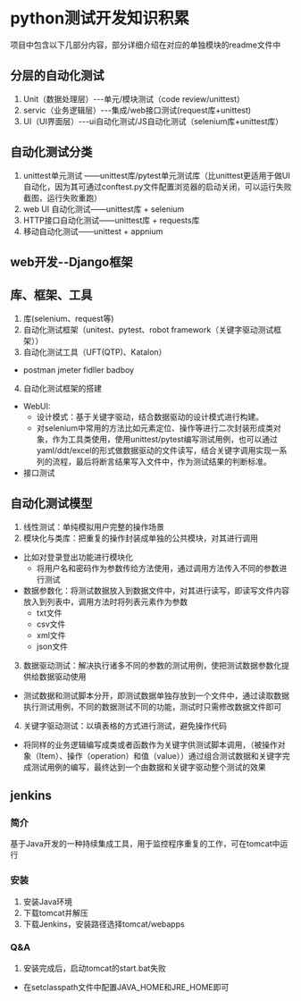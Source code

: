# python测试开发知识积累
项目中包含以下几部分内容，部分详细介绍在对应的单独模块的readme文件中
## 分层的自动化测试
1. Unit（数据处理层）---单元/模块测试（code review/unittest）
2. servic（业务逻辑层）---集成/web接口测试(request库+unittest)
2. UI（UI界面层）---ui自动化测试/JS自动化测试（selenium库+unittest库）
## 自动化测试分类
1. unittest单元测试 ——unittest库/pytest单元测试库（比unittest更适用于做UI自动化，因为其可通过conftest.py文件配置浏览器的启动关闭，可以运行失败截图，运行失败重跑）
2. web UI 自动化测试——unittest库 + selenium
3. HTTP接口自动化测试——unittest库 + requests库
4. 移动自动化测试——unittest + appnium
## web开发--Django框架
## 库、框架、工具
1. 库(selenium、request等)
2. 自动化测试框架（unitest、pytest、robot framework（关键字驱动测试框架））
3. 自动化测试工具（UFT(QTP)、Katalon）
  - postman jmeter fidller badboy
4. 自动化测试框架的搭建
- WebUI:
  + 设计模式：基于关键字驱动，结合数据驱动的设计模式进行构建。
  + 对selenium中常用的方法比如元素定位、操作等进行二次封装形成类对象，作为工具类使用，使用unittest/pytest编写测试用例，也可以通过yaml/ddt/excel的形式做数据驱动的文件读写，结合关键字调用实现一系列的流程，最后将断言结果写入文件中，作为测试结果的判断标准。
- 接口测试
## 自动化测试模型
1. 线性测试：单纯模拟用户完整的操作场景
2. 模块化与类库：把重复的操作封装成单独的公共模块，对其进行调用
  - 比如对登录登出功能进行模块化
    + 将用户名和密码作为参数传给方法使用，通过调用方法传入不同的参数进行测试
  - 数据参数化：将测试数据放入到数据文件中，对其进行读写，即读写文件内容放入到列表中，调用方法时将列表元素作为参数
    + txt文件
    + csv文件
    + xml文件
    + json文件
3. 数据驱动测试：解决执行诸多不同的参数的测试用例，使把测试数据参数化提供给数据驱动使用
- 测试数据和测试脚本分开，即测试数据单独存放到一个文件中，通过读取数据执行测试用例，不同的数据测试不同的功能，测试时只需修改数据文件即可
4. 关键字驱动测试：以填表格的方式进行测试，避免操作代码
- 将同样的业务逻辑编写成类或者函数作为关键字供测试脚本调用，（被操作对象（Item）、操作（operation）和值（value））通过组合测试数据和关键字完成测试用例的编写，最终达到一个由数据和关键字驱动整个测试的效果
## jenkins
### 简介
基于Java开发的一种持续集成工具，用于监控程序重复的工作，可在tomcat中运行
### 安装
1. 安装Java环境
2. 下载tomcat并解压
2. 下载Jenkins，安装路径选择tomcat/webapps
### Q&A
1. 安装完成后，启动tomcat的start.bat失败
  - 在setclasspath文件中配置JAVA_HOME和JRE_HOME即可
